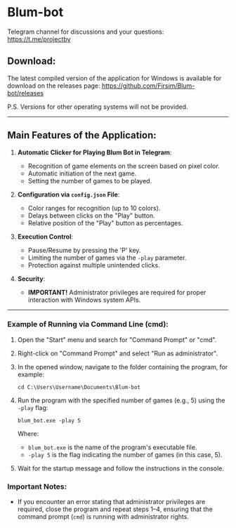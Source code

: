 # Blum-bot

Telegram channel for discussions and your questions: https://t.me/projectby

## Download:

The latest compiled version of the application for Windows is available for download on the releases page: https://github.com/Firsim/Blum-bot/releases

P.S. Versions for other operating systems will not be provided.

---

## Main Features of the Application:

1. **Automatic Clicker for Playing Blum Bot in Telegram**:
   - Recognition of game elements on the screen based on pixel color.
   - Automatic initiation of the next game.
   - Setting the number of games to be played.

2. **Configuration via `config.json` File**:
   - Color ranges for recognition (up to 10 colors).
   - Delays between clicks on the "Play" button.
   - Relative position of the "Play" button as percentages.

3. **Execution Control**:
   - Pause/Resume by pressing the 'P' key.
   - Limiting the number of games via the `-play` parameter.
   - Protection against multiple unintended clicks.

4. **Security**:
   - **IMPORTANT!** Administrator privileges are required for proper interaction with Windows system APIs.

---

### Example of Running via Command Line (cmd):

1. Open the "Start" menu and search for "Command Prompt" or "cmd".

2. Right-click on "Command Prompt" and select "Run as administrator".

3. In the opened window, navigate to the folder containing the program, for example:
   ```
   cd C:\Users\Username\Documents\Blum-bot
   ```

4. Run the program with the specified number of games (e.g., 5) using the `-play` flag:
   ```
   blum_bot.exe -play 5
   ```

   Where:
   - `blum_bot.exe` is the name of the program's executable file.
   - `-play 5` is the flag indicating the number of games (in this case, 5).

5. Wait for the startup message and follow the instructions in the console.

### Important Notes:
- If you encounter an error stating that administrator privileges are required, close the program and repeat steps 1–4, ensuring that the command prompt (`cmd`) is running with administrator rights.
